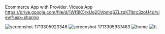   Ecommerce App with Provider.
           Videos App
https://drive.google.com/file/d/1WfBK5rkUg2OVpmqSZLzqK7lbrc3zoU4d/view?usp=sharing

![screenshot-1713305923348](https://github.com/ahmedjr5050/e-commerce/assets/124111547/3c083e89-da62-4252-8e81-087eb50f1997)
![screenshot-1713305937483](https://github.com/ahmedjr5050/e-commerce/assets/124111547/4f469275-5807-4a97-a255-f4173a9ea459)
![home](https://github.com/ahmedjr5050/e-commerce/assets/124111547/25b79ebb-3e81-4092-97fa-97fa8bf4553f)
![tt](https://github.com/ahmedjr5050/e-commerce/assets/124111547/c73ae238-880a-4cb4-89e5-1ef32826e02f)
